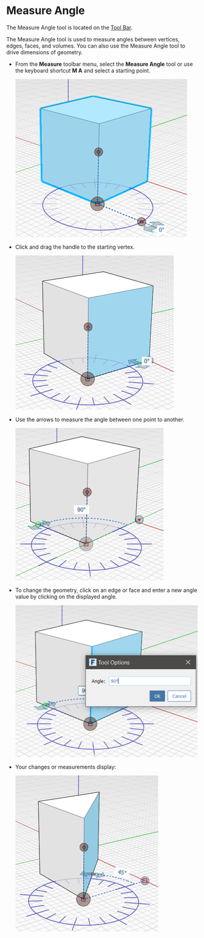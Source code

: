 # Measure Angle

The Measure Angle tool is located on the [Tool Bar](../formit-introduction/tool-bars.md).

The Measure Angle tool is used to measure angles between vertices, edges, faces, and volumes. You can also use the Measure Angle tool to drive dimensions of geometry.

* From the **Measure** toolbar menu, select the **Measure Angle** tool or use the keyboard shortcut **M A** and select a starting point.

  ![](../.gitbook/assets/measure-angle.png)

* Click and drag the handle to the starting vertex.

  ![](../.gitbook/assets/measure-angle2.png)

* Use the arrows to measure the angle between one point to another.

  ![](../.gitbook/assets/measure-angle4.png)

* To change the geometry, click on an edge or face and enter a new angle value by clicking on the displayed angle.

  ![](../.gitbook/assets/measure-angle3.png)

* Your changes or measurements display:

  ![](../.gitbook/assets/measure-angle5.png)

